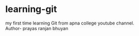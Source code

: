 # learning-git
my first time learning Git from apna college youtube channel.
<br>
Author- prayas ranjan bhuyan 
